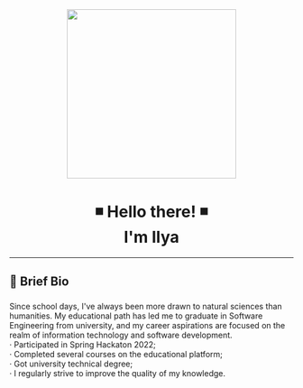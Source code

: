 <div align="center">
  <img height="300" width="300" src="https://media3.giphy.com/media/v1.Y2lkPTc5MGI3NjExMm8zaHdlNjd5ZnI5d3B1ZzQ2bW9ybGtra3lmbHd0dGNwbXhidnlseCZlcD12MV9pbnRlcm5hbF9naWZfYnlfaWQmY3Q9Zw/q15kbCtGFqwx8wYx1n/giphy.webp"  />
</div>

##

<h1 align="center">◾ Hello there! ◾ <br> I'm Ilya </h1>

---

###

<h2 align="left"> 📜 Brief Bio </h2>

###
<p align="left">
Since school days, I've always been more drawn to natural sciences than humanities. My educational path has led me to graduate in Software Engineering from university, and my career aspirations are focused on the realm of information technology and software development. <br>
· Participated in Spring Hackaton 2022;<br>
· Completed several courses on the educational platform;<br>
· Got university technical degree;<br>
· I regularly strive to improve the quality of my knowledge.
</p>



